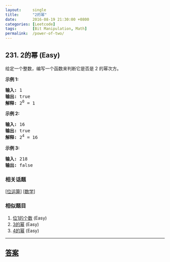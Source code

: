 ```yaml
---
layout:     single
title:      "2的幂"
date:       2016-08-19 21:30:00 +0800
categories: [Leetcode]
tags:       [Bit Manipulation, Math]
permalink:  /power-of-two/
---
```


## 231. 2的幂 (Easy)

<p>给定一个整数，编写一个函数来判断它是否是 2 的幂次方。</p>

<p><strong>示例&nbsp;1:</strong></p>

<pre><strong>输入:</strong> 1
<strong>输出:</strong> true
<strong>解释: </strong>2<sup>0</sup>&nbsp;= 1</pre>

<p><strong>示例 2:</strong></p>

<pre><strong>输入:</strong> 16
<strong>输出:</strong> true
<strong>解释: </strong>2<sup>4</sup>&nbsp;= 16</pre>

<p><strong>示例 3:</strong></p>

<pre><strong>输入:</strong> 218
<strong>输出:</strong> false</pre>

### 相关话题
  [[位运算](https://github.com/openset/leetcode/tree/master/tag/bit-manipulation/README.md)]
  [[数学](https://github.com/openset/leetcode/tree/master/tag/math/README.md)]

### 相似题目
  1. [位1的个数](/number-of-1-bits) (Easy)
  1. [3的幂](/power-of-three) (Easy)
  1. [4的幂](/power-of-four) (Easy)

---

## [答案](https://github.com/openset/leetcode/tree/master/problems/power-of-two)
